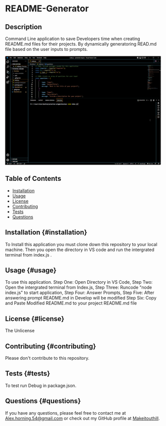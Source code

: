 # README-Generator

## Description
        
Command Line application to save Developers time when creating README.md files for their projects. By dynamically generatoring READ.md file based on the user inputs to prompts. 

![Gif of Application](./assets/images/READMEgenerator.gif)

## Table of Contents
- [Installation](#installation-installation)
- [Usage](#usage-usage)
- [License](#license-license)
- [Contributing](#contributing-contributing)
- [Tests](#tests-tests)
- [Questions](#questions-questions)
        
## Installation {#installation}
        
To Install this application you must clone down this repository to your local machine. Then you open the directory in VS code and run the intergrated terminal from index.js .

## Usage {#usage}
        
To use this application. Step One: Open Directory in VS Code, Step Two: Open the intergrated terminal from Index.js, Step Three: Runcode "node index.js" to start application, Step Four: Answer Prompts, Step Five: After answering prompt README.md in Develop will be modified Step Six: Copy and Paste Modified README.md to your project README.md file 
        
## License {#license}
        
The Unlicense
        
## Contributing {#contributing}
        
Please don't contribute to this repository.
        
## Tests {#tests}
        
To test run Debug in package.json.
        
## Questions {#questions}
If you have any questions, please feel free to contact me at Alex.horning.54@gmail.com 
or check out my GitHub profile at [Makeitouthill](https://github.com/Makeitouthill).